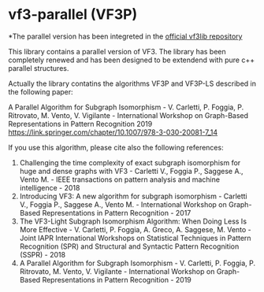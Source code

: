 # vf3-parallel (VF3P)

*The parallel version has been integreted in the [official vf3lib repository](https://github.com/MiviaLab/vf3lib)

This library contains a parallel version of VF3. The library has been completely renewed and has been designed to be extendend with pure c++ parallel structures.

Actually the library contatins the algorithms VF3P and VF3P-LS described in the following paper:

A Parallel Algorithm for Subgraph Isomorphism - V. Carletti, P. Foggia, P. Ritrovato, M. Vento, V. Vigilante - 
International Workshop on Graph-Based Representations in Pattern Recognition 2019
https://link.springer.com/chapter/10.1007/978-3-030-20081-7_14

If you use this algorithm, please cite also the following references:
1. Challenging the time complexity of exact subgraph isomorphism for huge and dense graphs with VF3 - Carletti V., Foggia P., Saggese A., Vento M. - IEEE transactions on pattern analysis and machine intelligence - 2018
2. Introducing VF3: A new algorithm for subgraph isomorphism - Carletti V., Foggia P., Saggese A., Vento M. - International Workshop on Graph-Based Representations in Pattern Recognition - 2017
3. The VF3-Light Subgraph Isomorphism Algorithm: When Doing Less Is More Effective - V. Carletti, P. Foggia, A. Greco, A. Saggese, M. Vento - Joint IAPR International Workshops on Statistical Techniques in Pattern Recognition (SPR) and Structural and Syntactic Pattern Recognition (SSPR) - 2018
4. A Parallel Algorithm for Subgraph Isomorphism -  V. Carletti, P. Foggia, P. Ritrovato, M. Vento, V. Vigilante - International Workshop on Graph-Based Representations in Pattern Recognition - 2019

